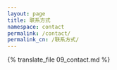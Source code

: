 ```yaml
---
layout: page
title: 联系方式
namespace: contact
permalink: /contact/
permalink_cn: /联系方式/
---
```

 
{% translate_file 09_contact.md %}